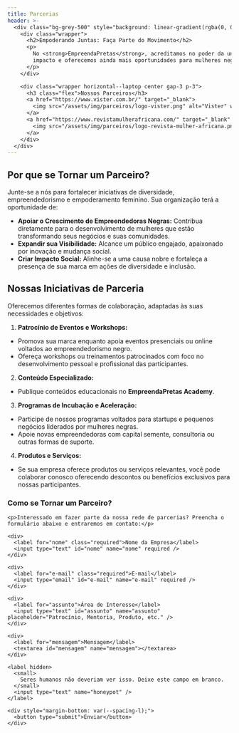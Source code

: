 ```yaml
---
title: Parcerias
header: >-
  <div class="bg-grey-500" style="background: linear-gradient(rgba(0, 0, 0, 0.85), rgba(0, 0, 0, 0.5)), url('/assets/img/handshake.jpg') center; background-size: cover; padding-top: 400px; margin-bottom: var(--spacing-l)">
    <div class="wrapper">
      <h2>Empoderando Juntas: Faça Parte do Movimento</h2>
      <p>
        No <strong>EmpreendaPretas</strong>, acreditamos no poder da união. Ao formar parcerias estratégicas, ampliamos nossa rede de
        impacto e oferecemos ainda mais oportunidades para mulheres negras empreendedoras.
      </p>
    </div>

    <div class="wrapper horizontal--laptop center gap-3 p-3">
      <h3 class="flex">Nossos Parceiros</h3>
      <a href="https://www.vister.com.br/" target="_blank">
        <img src="/assets/img/parceiros/logo-vister.png" alt="Vister" width="160" />
      </a>
      <a href="https://www.revistamulherafricana.com/" target="_blank" class="bg-white p-2">
        <img src="/assets/img/parceiros/logo-revista-mulher-africana.png" alt="Revista Mulher Africana" width="213">
      </a>
    </div>
  </div>
---
```


## Por que se Tornar um Parceiro?

Junte-se a nós para fortalecer iniciativas de diversidade, empreendedorismo e empoderamento feminino. Sua organização
terá a oportunidade de:

- **Apoiar o Crescimento de Empreendedoras Negras:** Contribua diretamente para o desenvolvimento de mulheres que estão
transformando seus negócios e suas comunidades.
- **Expandir sua Visibilidade:** Alcance um público engajado, apaixonado por inovação e mudança social.
- **Criar Impacto Social:** Alinhe-se a uma causa nobre e fortaleça a presença de sua marca em ações de diversidade e
inclusão.

## **Nossas Iniciativas de Parceria**

Oferecemos diferentes formas de colaboração, adaptadas às suas necessidades e objetivos:

1. **Patrocínio de Eventos e Workshops:**
- Promova sua marca enquanto apoia eventos presenciais ou online voltados ao empreendedorismo negro.
- Ofereça workshops ou treinamentos patrocinados com foco no desenvolvimento pessoal e profissional das participantes.
2. **Conteúdo Especializado:**
- Publique conteúdos educacionais no **EmpreendaPretas Academy**.
3. **Programas de Incubação e Aceleração:**
- Participe de nossos programas voltados para startups e pequenos negócios liderados por mulheres negras.
- Apoie novas empreendedoras com capital semente, consultoria ou outras formas de suporte.
4. **Produtos e Serviços:**
- Se sua empresa oferece produtos ou serviços relevantes, você pode colaborar conosco oferecendo descontos ou benefícios
exclusivos para nossas participantes.

<div class="py-4 bg-grey-100" style="margin-top: var(--spacing-xl);">
  <form action="//server.empreendapretas.com.br/enviar_email_parcerias.php" method="post" class="wrapper grid gap-1">
    <h3>Como se Tornar um Parceiro?</h3>
    
    <p>Interessado em fazer parte da nossa rede de parcerias? Preencha o formulário abaixo e entraremos em contato:</p>
    
    <div>
      <label for="nome" class="required">Nome da Empresa</label>
      <input type="text" id="nome" name="nome" required />
    </div>
  
    <div>
      <label for="e-mail" class="required">E-mail</label>
      <input type="email" id="e-mail" name="e-mail" required />
    </div>
  
    <div>
      <label for="assunto">Área de Interesse</label>
      <input type="text" id="assunto" name="assunto" placeholder="Patrocínio, Mentoria, Produto, etc." />
    </div>
  
    <div>
      <label for="mensagem">Mensagem</label>
      <textarea id="mensagem" name="mensagem"></textarea>
    </div>
  
    <label hidden>
      <small>
        Seres humanos não deveriam ver isso. Deixe este campo em branco.
      </small>
      <input type="text" name="honeypot" />
    </label>
  
    <div style="margin-bottom: var(--spacing-l);">
      <button type="submit">Enviar</button>
    </div>
  </form>
</div>
